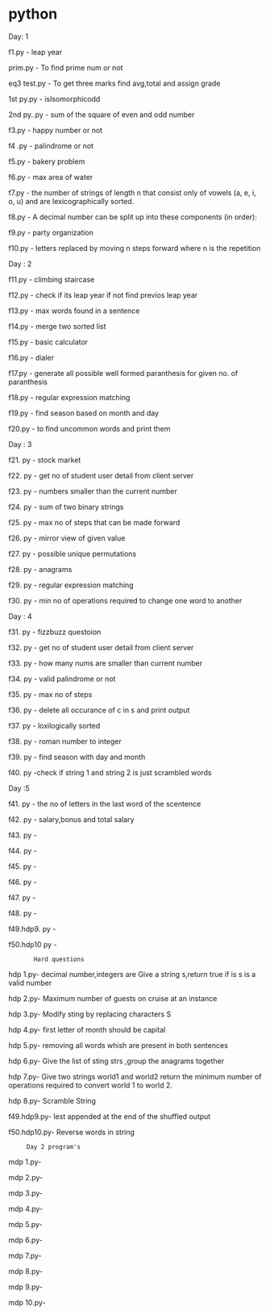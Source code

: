 # python

Day: 1

f1.py - leap year

prim.py - To find prime num or not

eq3 test.py - To get three marks find avg,total and assign grade

1st py.py - isIsomorphicodd

2nd py..py - sum of the square  of even and odd number

f3.py - happy number or not

f4 .py - palindrome or not

f5.py - bakery problem

f6.py -  max area of water

f7.py - the number of strings of length n that consist only of vowels (a, e, i, o, u) and are lexicographically sorted.

f8.py - A decimal number can be split up into these components (in order):

f9.py - party organization

f10.py -  letters replaced by moving n steps forward where n is the repetition 

Day : 2

f11.py - climbing staircase

f12.py - check if its leap year if not find previos leap year

f13.py - max words found in a sentence

f14.py - merge two sorted list

f15.py - basic calculator

f16.py - dialer

f17.py -  generate all possible well formed paranthesis for given no. of paranthesis

f18.py - regular expression matching

f19.py - find season based on month and day

f20.py - to find uncommon words and print them

Day : 3

f21. py -  stock market

f22. py - get no of student user detail from client server

f23. py - numbers smaller than the current number

f24. py - sum of two binary strings

f25. py -   max no of steps that can be made forward

f26. py - mirror view of given value

f27. py - possible unique permutations

f28. py -  anagrams

f29. py - regular expression matching

f30. py - min no of operations required to change one word to another

Day : 4

f31. py - fizzbuzz questoion

f32. py -  get no of student user detail from client server

f33. py -  how many nums are smaller than current number

f34. py - valid palindrome or not

f35. py - max no of steps

f36. py -  delete all occurance of c in s and print output
 
f37. py - loxilogically sorted

f38. py - roman number to integer 

f39. py -  find season with day and month

f40. py -check if string 1 and string 2 is just scrambled words 

Day :5 

f41. py -  the no of letters in the last word of the scentence

f42. py -  salary,bonus and total salary

f43. py -  

f44. py - 

f45. py - 

f46. py -

f47. py - 

f48. py - 

f49.hdp9. py - 

f50.hdp10 py -  
 
           Hard questions
           
 hdp 1.py- decimal number,integers are Give a string s,return true if is s is a valid number 
 
 hdp 2.py- Maximum number of guests on cruise at an instance
 
 hdp 3.py- Modify  sting by replacing characters  S
 
 hdp 4.py- first letter of month should be capital
 
 hdp 5.py- removing all words whish are present in both sentences 
 
 hdp 6.py- Give the list of sting strs ,group the anagrams together
 
 hdp 7.py- Give two strings world1 and world2 return the minimum number of operations required to convert world 1 to world 2.
 
 hdp 8.py- Scramble String
 
 f49.hdp9.py- lest appended at the end of the shuffled output
 
 f50.hdp10.py- Reverse words in string 
 
 
         Day 2 program's
       
 mdp 1.py-
 
 mdp 2.py-
 
 mdp 3.py-
 
 mdp 4.py-
 
 mdp 5.py-
 
 mdp 6.py-
 
 mdp 7.py-
 
 mdp 8.py-
 
 mdp 9.py-
  
 mdp 10.py-
 

